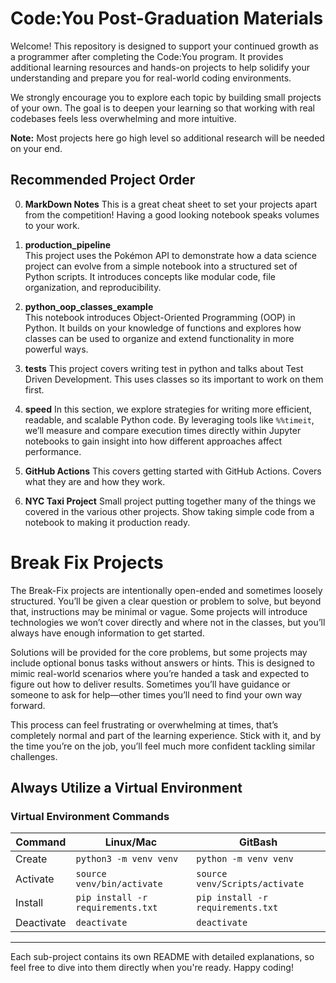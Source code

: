 # Code:You Post-Graduation Materials

Welcome! This repository is designed to support your continued growth as a programmer after completing the Code:You program. It provides additional learning resources and hands-on projects to help solidify your understanding and prepare you for real-world coding environments.

We strongly encourage you to explore each topic by building small projects of your own. The goal is to deepen your learning so that working with real codebases feels less overwhelming and more intuitive.

**Note:** Most projects here go high level so additional research will be needed on your end.

## Recommended Project Order

0. **MarkDown Notes**
   This is a great cheat sheet to set your projects apart from the competition! Having a good looking notebook speaks volumes to your work.

1. **production_pipeline**  
   This project uses the Pokémon API to demonstrate how a data science project can evolve from a simple notebook into a structured set of Python scripts. It introduces concepts like modular code, file organization, and reproducibility.

2. **python_oop_classes_example**  
   This notebook introduces Object-Oriented Programming (OOP) in Python. It builds on your knowledge of functions and explores how classes can be used to organize and extend functionality in more powerful ways.

3. **tests**
  This project covers writing test in python and talks about Test Driven Development. This uses classes so its important to work on them first. 

4. **speed**
   In this section, we explore strategies for writing more efficient, readable, and scalable Python code. By leveraging tools like `%%timeit`, we’ll measure and compare execution times directly within Jupyter notebooks to gain insight into how different approaches affect performance.

5. **GitHub Actions**
   This covers getting started with GitHub Actions. Covers what they are and how they work. 

6. **NYC Taxi Project**
   Small project putting together many of the things we covered in the various other projects. Show taking simple code from a notebook to making it production ready.


# Break Fix Projects 

The Break-Fix projects are intentionally open-ended and sometimes loosely structured. You’ll be given a clear question or problem to solve, but beyond that, instructions may be minimal or vague. Some projects will introduce technologies we won’t cover directly and where not in the classes, but you’ll always have enough information to get started.

Solutions will be provided for the core problems, but some projects may include optional bonus tasks without answers or hints. This is designed to mimic real-world scenarios where you’re handed a task and expected to figure out how to deliver results. Sometimes you’ll have guidance or someone to ask for help—other times you’ll need to find your own way forward.

This process can feel frustrating or overwhelming at times, that’s completely normal and part of the learning experience. Stick with it, and by the time you’re on the job, you’ll feel much more confident tackling similar challenges.


## Always Utilize a Virtual Environment


### Virtual Environment Commands
| Command | Linux/Mac | GitBash |
| ------- | --------- | ------- |
| Create | `python3 -m venv venv` | `python -m venv venv` |
| Activate | `source venv/bin/activate` | `source venv/Scripts/activate` |
| Install | `pip install -r requirements.txt` | `pip install -r requirements.txt` |
| Deactivate | `deactivate` | `deactivate` |

---

Each sub-project contains its own README with detailed explanations, so feel free to dive into them directly when you're ready. Happy coding!
